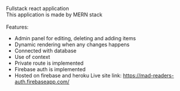Fullstack react application
<br/>
This application is made by MERN stack
<br/>
<br/>
Features:
<br/>
- Admin panel for editing, deleting and adding items
- Dynamic rendering when any changes happens
- Connected with database
- Use of context
- Private route is implemented
- Firebase auth is implemented
- Hosted on firebase and heroku
Live site link: https://mad-readers-auth.firebaseapp.com/
